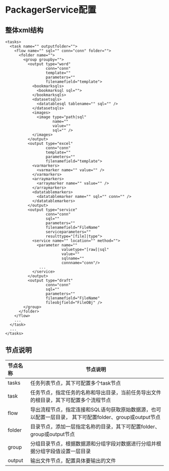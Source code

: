 # PackagerService配置

## 整体xml结构

```
<tasks>
  <task name="" outputfolder="">
    <flow name="" sql="" conn="conn" folder="">
      <folder name="">
        <group groupby="">
          <output type="word" 
                  conn="conn" 
                  template="" 
                  parameters="" 
                  filenamefield="template">
            <bookmarksqls>
              <bookmarksql sql="">
            </bookmarksqls>
            <datasetsqls>
              <datatablesql tablename="" sql="" />
            </datasetsqls>
            <images>
              <image type="path|sql" 
                     name="" 
                     value="" 
                     sql="" />
            </images>
          </output>
          <output type="excel"
                  conn="conn"
                  template=""
                  parameters=""
                  filenamefield="template">
            <varmarkers>
              <varmarker name="" value="" />
            </varmarkers>
            <arraymarkers>
              <arraymarker name="" value="" />
            </arraymarkers>
            <datatablemarkers>
              <datatablemarker name="" sql="" conn="" />
            </datatablemarkers>
          </output>
          <output type="service"
                  conn="conn"
                  sql=""
                  parameters=""
                  filenamefield="FileName"
                  serviceparameters=""
                  resulttype="[file]|type">
            <service name="" location="" method="">
              <parameter name="" 
                         valuetype="[raw]|sql" 
                         value=""
                         sqlname="" 
                         connname="conn"/>
               ...
            </service>
          </output>
          <output type="draft"
                  conn="conn"
                  sql=""
                  parameters=""
                  filenamefield="FileName"
                  fileobjfield="FileOBj" />
        </group>
      </folder>
    </flow>
    ...
  </task>
  ...
</tasks>
```

## 节点说明

| 节点名称 | 节点说明 |
|:------- | ------- |
| tasks | 任务列表节点，其下可配置多个task节点 |
| task | 任务节点，指定任务的名称和导出目录，当前任务导出文件的根目录，其下可配置多个流程节点 |
| flow | 导出流程节点，指定连接和SQL语句获取原始数据源，也可以配置一层目录， 其下可配置folder、group或output节点 |
| folder | 目录节点，添加一层指定名称的目录，其下可配置folder、group或output节点 |
| group | 分组目录节点，根据数据源和分组字段对数据进行分组并根据分组字段值设置一层目录 |
| output | 输出文件节点，配置具体要输出的文件 |